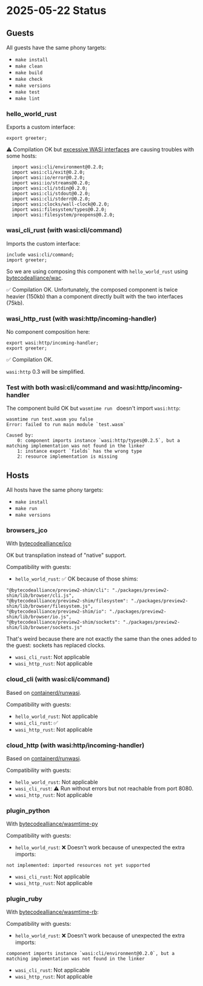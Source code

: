 # 2025-05-22 Status

## Guests

All guests have the same phony targets:

- `make install`
- `make clean`
- `make build`
- `make check`
- `make versions`
- `make test`
- `make lint`

### hello_world_rust

Exports a custom interface:

```
export greeter;
```

⚠️ Compilation OK but [excessive WASI interfaces](https://github.com/rust-lang/rust/issues/133235) are causing troubles with some hosts:

```
  import wasi:cli/environment@0.2.0;
  import wasi:cli/exit@0.2.0;
  import wasi:io/error@0.2.0;
  import wasi:io/streams@0.2.0;
  import wasi:cli/stdin@0.2.0;
  import wasi:cli/stdout@0.2.0;
  import wasi:cli/stderr@0.2.0;
  import wasi:clocks/wall-clock@0.2.0;
  import wasi:filesystem/types@0.2.0;
  import wasi:filesystem/preopens@0.2.0;
```

### wasi_cli_rust (with wasi:cli/command)

Imports the custom interface:

```
include wasi:cli/command;
import greeter;
```

So we are using composing this component with `hello_world_rust` using [bytecodealliance/wac](https://github.com/bytecodealliance/wac).

✅ Compilation OK. Unfortunately, the composed component is twice heavier (150kb) than a component directly built with the two interfaces (75kb).

### wasi_http_rust (with wasi:http/incoming-handler)

No component composition here:

```
export wasi:http/incoming-handler;
export greeter;
```

✅ Compilation OK.

`wasi:http` 0.3 will be simplified.

### Test with both wasi:cli/command and wasi:http/incoming-handler

The component build OK but `wasmtime run ` doesn't import `wasi:http`:

```
wasmtime run test.wasm you false
Error: failed to run main module `test.wasm`

Caused by:
    0: component imports instance `wasi:http/types@0.2.5`, but a matching implementation was not found in the linker
    1: instance export `fields` has the wrong type
    2: resource implementation is missing
```

## Hosts

All hosts have the same phony targets:

- `make install`
- `make run`
- `make versions`

### browsers_jco

With [bytecodealliance/jco](https://github.com/bytecodealliance/jco/)

OK but transpilation instead of "native" support.

Compatibility with guests:

- `hello_world_rust`: ✅ OK because of those shims:

```
"@bytecodealliance/preview2-shim/cli": "./packages/preview2-shim/lib/browser/cli.js",
"@bytecodealliance/preview2-shim/filesystem": "./packages/preview2-shim/lib/browser/filesystem.js",
"@bytecodealliance/preview2-shim/io": "./packages/preview2-shim/lib/browser/io.js",
"@bytecodealliance/preview2-shim/sockets": "./packages/preview2-shim/lib/browser/sockets.js"
```

That's weird because there are not exactly the same than the ones added to the guest: sockets has replaced clocks.

- `wasi_cli_rust`: Not applicable
- `wasi_http_rust`: Not applicable

### cloud_cli (with wasi:cli/command)

Based on [containerd/runwasi](https://github.com/containerd/runwasi).

Compatibility with guests:

- `hello_world_rust`: Not applicable
- `wasi_cli_rust`: ✅
- `wasi_http_rust`: Not applicable

### cloud_http (with wasi:http/incoming-handler)

Based on [containerd/runwasi](https://github.com/containerd/runwasi).

Compatibility with guests:

- `hello_world_rust`: Not applicable
- `wasi_cli_rust`: ⚠️ Run without errors but not reachable from port 8080.
- `wasi_http_rust`: Not applicable

### plugin_python

With [bytecodealliance/wasmtime-py](https://github.com/bytecodealliance/wasmtime-py/)

Compatibility with guests:

- `hello_world_rust`: ❌ Doesn't work because of unexpected the extra imports:

```
not implemented: imported resources not yet supported
```

- `wasi_cli_rust`: Not applicable
- `wasi_http_rust`: Not applicable

### plugin_ruby

With [bytecodealliance/wasmtime-rb](https://github.com/bytecodealliance/wasmtime-rb/):

Compatibility with guests:

- `hello_world_rust`: ❌ Doesn't work because of unexpected the extra imports:

```
component imports instance `wasi:cli/environment@0.2.0`, but a matching implementation was not found in the linker
```

- `wasi_cli_rust`: Not applicable
- `wasi_http_rust`: Not applicable
